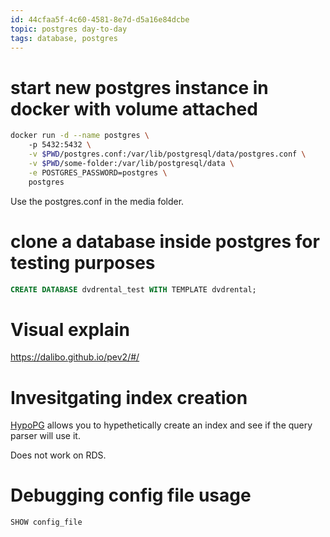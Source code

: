 ```yaml
---
id: 44cfaa5f-4c60-4581-8e7d-d5a16e84dcbe
topic: postgres day-to-day
tags: database, postgres
---
```



# start new postgres instance in docker with volume attached


```bash
docker run -d --name postgres \ 
    -p 5432:5432 \
    -v $PWD/postgres.conf:/var/lib/postgresql/data/postgres.conf \
    -v $PWD/some-folder:/var/lib/postgresql/data \
    -e POSTGRES_PASSWORD=postgres \
    postgres
```

Use the postgres.conf in the media folder.


# clone a database inside postgres for testing purposes

```sql
CREATE DATABASE dvdrental_test WITH TEMPLATE dvdrental;
```

# Visual explain

https://dalibo.github.io/pev2/#/

# Invesitgating index creation

[HypoPG](https://hypopg.readthedocs.io/en/latest/index.html) allows you to hypethetically create an index and see if the query parser will use it.

Does not work on RDS.

# Debugging config file usage

`SHOW config_file`